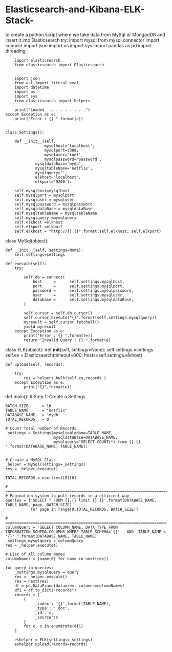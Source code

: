 # Elasticsearch-and-Kibana-ELK-Stack-
 to create a python script where we take data from MySql or MongodDB and insert it into Elasticsearch
    try:
        import mysql
        from mysql.connector import connect
        import json
        import os
        import sys
        import  pandas as pd
        import threading

        import elasticsearch
        from elasticsearch import Elasticsearch


        import json
        from ast import literal_eval
        import datetime
        import os
        import sys
        from elasticsearch import helpers

        print("Loaded  .. . . . . . . .")
    except Exception as e:
        print("Error : {} ".format(e))


    class Settings():

        def __init__(self,
                     mysqlhost='localhost',
                     mysqlport=3308,
                     mysqluser='root',
                     mysqlpassword='password',
                 mysqldataBase='mydb',
                 mysqltableName='netflix',
                 mysqlquery='',
                 elkhost="localhost",
                 elkport='9200'):

        self.mysqlhost=mysqlhost
        self.mysqlport = mysqlport
        self.mysqluser = mysqluser
        self.mysqlpassword = mysqlpassword
        self.mysqldataBase = mysqldataBase
        self.mysqltableName = mysqltableName
        self.mysqlquery =mysqlquery
        self.elkhost =elkhost
        self.elkport =elkport
        self.elkhost = "http://{}:{}".format(self.elkhost, self.elkport)

class MySql(object):

    def __init__(self, settings=None):
        self.settings=settings

    def execute(self):
        try:

            self.db = connect(
                host     =      self.settings.mysqlhost,
                port     =      self.settings.mysqlport,
                password =      self.settings.mysqlpassword,
                user     =      self.settings.mysqluser,
                database =      self.settings.mysqldataBase,
            )

            self.cursor = self.db.cursor()
            self.cursor.execute("{}".format(self.settings.mysqlquery))
            myresult = self.cursor.fetchall()
            yield myresult
        except Exception as e:
            print("Error : {} ".format(e))
            return "Invalid Query : {} ".format(e)


class ELK(object):
    def __init__(self, settings=None):
        self.settings =settings
        self.es = Elasticsearch(timeout=600, hosts=self.settings.elkhost)

    def upload(self, records):

        try:
            res = helpers.bulk(self.es,records )
        except Exception as e:
            print("{}".format(e))


def main():
    # Step 1: Create a Settings

    BATCH_SIZE      = 10
    TABLE_NAME      = "netflix"
    DATABASE_NAME   = 'mydb'
    TOTAL_RECORDS   = 0

    # Count Total number of Records
    _settings = Settings(mysqltableName=TABLE_NAME,
                         mysqldataBase=DATABASE_NAME,
                         mysqlquery='SELECT COUNT(*) from {}.{} '.format(DATABASE_NAME, TABLE_NAME))


    # Create a MySQL Class
    _helper = MySql(settings=_settings)
    res = _helper.execute()

    TOTAL_RECORDS = next(res)[0][0]

    # ===========================================================================================
    # Pagination system to pull records in a efficient way
    queries = ['SELECT * FROM {}.{} limit {},{}'.format(DATABASE_NAME, TABLE_NAME, page, BATCH_SIZE)
               for page in range(0,TOTAL_RECORDS, BATCH_SIZE)]

    # ==============================================================================================
    columnQuery = "SELECT COLUMN_NAME, DATA_TYPE FROM INFORMATION_SCHEMA.COLUMNS WHERE TABLE_SCHEMA='{}'   AND  TABLE_NAME = '{}' ".format(DATABASE_NAME, TABLE_NAME)
    _settings.mysqlquery = columnQuery
    res = _helper.execute()

    # List of All column Names
    columnNames = [name[0] for name in next(res)]

    for query in queries:
        _settings.mysqlquery = query
        res = _helper.execute()
        res = next(res)
        df = pd.DataFrame(data=res, columns=columnNames)
        df1 = df.to_dict("records")
        records = [
            {
                '_index': '{}'.format(TABLE_NAME),
                '_type': '_doc',
                '_id': c,
                '_source':x
            }
            for c, x in enumerate(df1)
        ]

        eshelper = ELK(settings=_settings)
        eshelper.upload(records=records)

